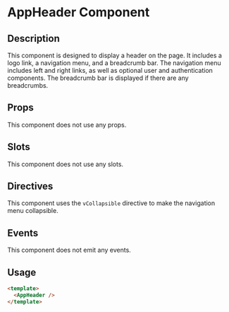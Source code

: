 # AppHeader Component

## Description

This component is designed to display a header on the page.
It includes a logo link, a navigation menu, and a breadcrumb bar.
The navigation menu includes left and right links, as well as optional user and authentication components.
The breadcrumb bar is displayed if there are any breadcrumbs.

## Props

This component does not use any props.

## Slots

This component does not use any slots.

## Directives

This component uses the `vCollapsible` directive to make the navigation menu collapsible.

## Events

This component does not emit any events.

## Usage

```html
<template>
  <AppHeader />
</template>
```

